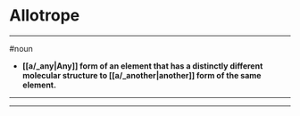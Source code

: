 # Allotrope
---
#noun
- **[[a/_any|Any]] form of an element that has a distinctly different molecular structure to [[a/_another|another]] form of the same element.**
---
---
